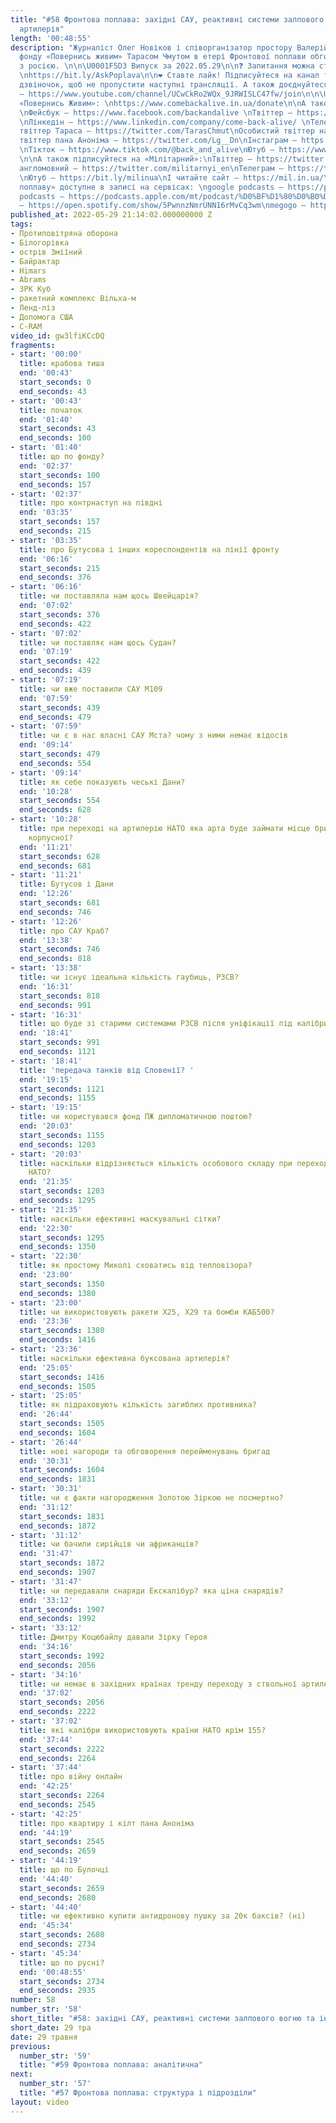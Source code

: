 ```yaml
---
title: "#58 Фронтова поплава: західні САУ, реактивні системи залпового вогню та інша
  артилерія"
length: '00:48:55'
description: "Журналіст Олег Новіков і співорганізатор простору Валерій Агєєв з головою
  фонду «Повернись живим» Тарасом Чмутом в етері Фронтової поплави обговорюють війну
  з росією. \n\n\U0001F5D3️ Випуск за 2022.05.29\n\n❓ Запитання можна ставити сюди:
  \nhttps://bit.ly/AskPoplava\n\n❤️ Ставте лайк! Підписуйтеся на канал та тицяйте
  дзвіночок, щоб не пропустити наступні трансляції. А також доєднуйтеся до спонсорів!
  – https://www.youtube.com/channel/UCwCkRo2WQx_9JRWISLC47fw/join\n\n\U0001F4B8  Підтримуйте
  «Повернись Живим»: \nhttps://www.comebackalive.in.ua/donate\n\nА також підписуйтеся:
  \nФейсбук – https://www.facebook.com/backandalive \nТвіттер – https://twitter.com/BackAndAlive/
  \nЛінкедін – https://www.linkedin.com/company/come-back-alive/ \nТелеграм – https://t.me/savelifeua\nОсобистий
  твіттер Тараса – https://twitter.com/TarasChmut\nОсобистий твіттер начальника розвідки – https://twitter.com/tarnovski_john\nОсобистий
  твіттер пана Аноніма – https://twitter.com/Lg__Dn\nІнстаграм – https://www.instagram.com/savelife.in.ua/
  \nТікток – https://www.tiktok.com/@back_and_alive\nЮтуб – https://www.youtube.com/channel/UCGIa6LSAw2Cl_P-DFv2pHXQ
  \n\nА також підписуйтеся на «Мілітарний»:\nТвіттер – https://twitter.com/mil_in_ua\nТвіттер
  англомовний – https://twitter.com/militarnyi_en\nТелеграм – https://t.me/milinua
  \nЮтуб – https://bit.ly/milinua\nІ читайте сайт – https://mil.in.ua/\n\n«Право на
  поплаву» доступне в записі на сервісах: \ngoogle podcasts – https://podcasts.google.com/feed/aHR0cHM6Ly9hbmNob3IuZm0vcy84ODhiMzE0Yy9wb2RjYXN0L3Jzcw\napple
  podcasts – https://podcasts.apple.com/mt/podcast/%D0%BF%D1%80%D0%B0%D0%B2%D0%BE-%D0%BD%D0%B0-%D0%BF%D0%BE%D0%BF%D0%BB%D0%B0%D0%B2%D1%83/id1613491809\nspotify
  – https://open.spotify.com/show/5PwnnzNmrUNN16rMvCq3wm\nmegogo – https://megogo.page.link/tA2y\n\n0"
published_at: 2022-05-29 21:14:02.000000000 Z
tags:
- Протиповітряна оборона
- Білогорівка
- острів Зміїний
- Байрактар
- Himars
- Abrams
- ЗРК Куб
- ракетний комплекс Вільха-м
- Ленд-ліз
- Допомога США
- C-RAM
video_id: gw3lfiKCcDQ
fragments:
- start: '00:00'
  title: крабова тиша
  end: '00:43'
  start_seconds: 0
  end_seconds: 43
- start: '00:43'
  title: початок
  end: '01:40'
  start_seconds: 43
  end_seconds: 100
- start: '01:40'
  title: що по фонду?
  end: '02:37'
  start_seconds: 100
  end_seconds: 157
- start: '02:37'
  title: про контрнаступ на півдні
  end: '03:35'
  start_seconds: 157
  end_seconds: 215
- start: '03:35'
  title: про Бутусова і інших кореспондентів на лінії фронту
  end: '06:16'
  start_seconds: 215
  end_seconds: 376
- start: '06:16'
  title: чи поставляла нам щось Швейцарія?
  end: '07:02'
  start_seconds: 376
  end_seconds: 422
- start: '07:02'
  title: чи поставляє нам щось Судан?
  end: '07:19'
  start_seconds: 422
  end_seconds: 439
- start: '07:19'
  title: чи вже поставили САУ М109
  end: '07:59'
  start_seconds: 439
  end_seconds: 479
- start: '07:59'
  title: чи є в нас власні САУ Мста? чому з ними немає відосів
  end: '09:14'
  start_seconds: 479
  end_seconds: 554
- start: '09:14'
  title: як себе показують чеські Дани?
  end: '10:28'
  start_seconds: 554
  end_seconds: 628
- start: '10:28'
  title: при переході на артилерію НАТО яка арта буде займати місце бригадної, а яка
    корпусної?
  end: '11:21'
  start_seconds: 628
  end_seconds: 681
- start: '11:21'
  title: Бутусов і Дани
  end: '12:26'
  start_seconds: 681
  end_seconds: 746
- start: '12:26'
  title: про САУ Краб?
  end: '13:38'
  start_seconds: 746
  end_seconds: 818
- start: '13:38'
  title: чи існує ідеальна кількість гаубиць, РЗСВ?
  end: '16:31'
  start_seconds: 818
  end_seconds: 991
- start: '16:31'
  title: що буде зі старими системами РЗСВ після уніфікації під калібри НАТО?
  end: '18:41'
  start_seconds: 991
  end_seconds: 1121
- start: '18:41'
  title: 'передача танків від Словенії? '
  end: '19:15'
  start_seconds: 1121
  end_seconds: 1155
- start: '19:15'
  title: чи користувався фонд ПЖ дипломатичною поштою?
  end: '20:03'
  start_seconds: 1155
  end_seconds: 1203
- start: '20:03'
  title: наскільки відрізняється кількість особового складу при переході на техніку
    НАТО?
  end: '21:35'
  start_seconds: 1203
  end_seconds: 1295
- start: '21:35'
  title: наскільки ефективні маскувальні сітки?
  end: '22:30'
  start_seconds: 1295
  end_seconds: 1350
- start: '22:30'
  title: як простому Миколі сховатись від тепловізора?
  end: '23:00'
  start_seconds: 1350
  end_seconds: 1380
- start: '23:00'
  title: чи використовують ракети Х25, Х29 та бомби КАБ500?
  end: '23:36'
  start_seconds: 1380
  end_seconds: 1416
- start: '23:36'
  title: наскільки ефективна буксована артилерія?
  end: '25:05'
  start_seconds: 1416
  end_seconds: 1505
- start: '25:05'
  title: як підраховують кількість загиблих противника?
  end: '26:44'
  start_seconds: 1505
  end_seconds: 1604
- start: '26:44'
  title: нові нагороди та обговорення перейменувань бригад
  end: '30:31'
  start_seconds: 1604
  end_seconds: 1831
- start: '30:31'
  title: чи є факти нагородження Золотою Зіркою не посмертно?
  end: '31:12'
  start_seconds: 1831
  end_seconds: 1872
- start: '31:12'
  title: чи бачили сирійців чи африканців?
  end: '31:47'
  start_seconds: 1872
  end_seconds: 1907
- start: '31:47'
  title: чи передавали снаряди Екскалібур? яка ціна снарядів?
  end: '33:12'
  start_seconds: 1907
  end_seconds: 1992
- start: '33:12'
  title: Дмитру Коцюбайлу давали Зірку Героя
  end: '34:16'
  start_seconds: 1992
  end_seconds: 2056
- start: '34:16'
  title: чи немає в західних країнах тренду переходу з ствольної артилерії на ракетну?
  end: '37:02'
  start_seconds: 2056
  end_seconds: 2222
- start: '37:02'
  title: які калібри використовують країни НАТО крім 155?
  end: '37:44'
  start_seconds: 2222
  end_seconds: 2264
- start: '37:44'
  title: про війну онлайн
  end: '42:25'
  start_seconds: 2264
  end_seconds: 2545
- start: '42:25'
  title: про квартиру і кілт пана Аноніма
  end: '44:19'
  start_seconds: 2545
  end_seconds: 2659
- start: '44:19'
  title: що по Булочці
  end: '44:40'
  start_seconds: 2659
  end_seconds: 2680
- start: '44:40'
  title: чи ефективно купити антидронову пушку за 20к баксів? (ні)
  end: '45:34'
  start_seconds: 2680
  end_seconds: 2734
- start: '45:34'
  title: що по русні?
  end: '00:48:55'
  start_seconds: 2734
  end_seconds: 2935
number: 58
number_str: '58'
short_title: "#58: західні САУ, реактивні системи залпового вогню та інша артилерія"
short_date: 29 тра
date: 29 травня
previous:
  number_str: '59'
  title: "#59 Фронтова поплава: аналітична"
next:
  number_str: '57'
  title: "#57 Фронтова поплава: структура і підрозділи"
layout: video
---
```

